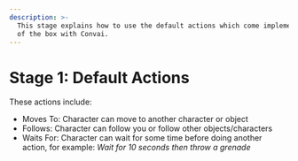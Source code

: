 ```yaml
---
description: >-
  This stage explains how to use the default actions which come implemented out
  of the box with Convai.
---
```


# Stage 1: Default Actions

These actions include:

* Moves To: Character can move to another character or object
* Follows: Character can follow you or follow other objects/characters
* Waits For: Character can wait for some time before doing another action, for example: _Wait for 10 seconds then throw a grenade_
